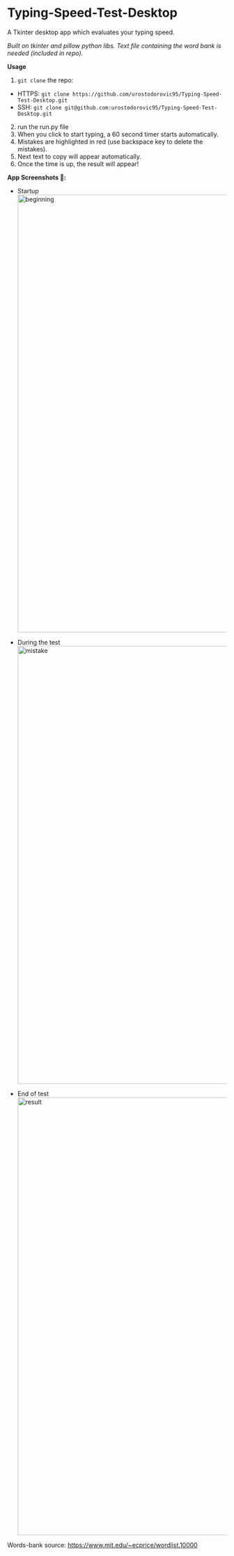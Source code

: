 # Typing-Speed-Test-Desktop
A Tkinter desktop app which evaluates your typing speed.

_Built on tkinter and pillow python libs. Text file containing the word bank is needed (included in repo)._

**Usage**
1. ```git clone``` the repo:
  - HTTPS: ```git clone https://github.com/urostodorovic95/Typing-Speed-Test-Desktop.git```
  - SSH: ```git clone git@github.com:urostodorovic95/Typing-Speed-Test-Desktop.git```
2. run the run.py file
3. When you click to start typing, a 60 second timer starts automatically.
4. Mistakes are highlighted in red (use backspace key to delete the mistakes).
5. Next text to copy will appear automatically.
6. Once the time is up, the result will appear!

**App Screenshots 📸:**

- Startup
  <img width="1004" alt="beginning" src="https://github.com/urostodorovic95/Typing-Speed-Test-Desktop/assets/150077866/31a7d27b-a925-42fd-b319-8e394d5f6b3e">

- During the test
   <img width="1004" alt="mistake" src="https://github.com/urostodorovic95/Typing-Speed-Test-Desktop/assets/150077866/33733f69-02af-4483-9490-c005a517a0eb">

- End of test
  <img width="1004" alt="result" src="https://github.com/urostodorovic95/Typing-Speed-Test-Desktop/assets/150077866/43e966a9-c523-488e-89b7-6ccc562ef85c">

  

Words-bank source:
https://www.mit.edu/~ecprice/wordlist.10000
